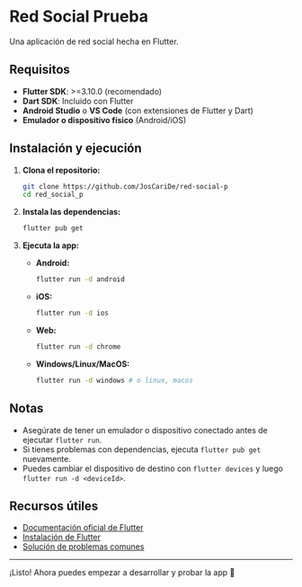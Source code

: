 # Red Social Prueba

Una aplicación de red social hecha en Flutter.

## Requisitos

- **Flutter SDK**: >=3.10.0 (recomendado)
- **Dart SDK**: Incluido con Flutter
- **Android Studio** o **VS Code** (con extensiones de Flutter y Dart)
- **Emulador o dispositivo físico** (Android/iOS)

## Instalación y ejecución

1. **Clona el repositorio:**
   ```bash
   git clone https://github.com/JosCariDe/red-social-p
   cd red_social_p
   ```

2. **Instala las dependencias:**
   ```bash
   flutter pub get
   ```

3. **Ejecuta la app:**
   - **Android:**
     ```bash
     flutter run -d android
     ```
   - **iOS:**
     ```bash
     flutter run -d ios
     ```
   - **Web:**
     ```bash
     flutter run -d chrome
     ```
   - **Windows/Linux/MacOS:**
     ```bash
     flutter run -d windows # o linux, macos
     ```


## Notas
- Asegúrate de tener un emulador o dispositivo conectado antes de ejecutar `flutter run`.
- Si tienes problemas con dependencias, ejecuta `flutter pub get` nuevamente.
- Puedes cambiar el dispositivo de destino con `flutter devices` y luego `flutter run -d <deviceId>`.

## Recursos útiles
- [Documentación oficial de Flutter](https://docs.flutter.dev/)
- [Instalación de Flutter](https://docs.flutter.dev/get-started/install)
- [Solución de problemas comunes](https://docs.flutter.dev/get-started/test-drive?tab=terminal#troubleshooting)

---
¡Listo! Ahora puedes empezar a desarrollar y probar la app 🚀
